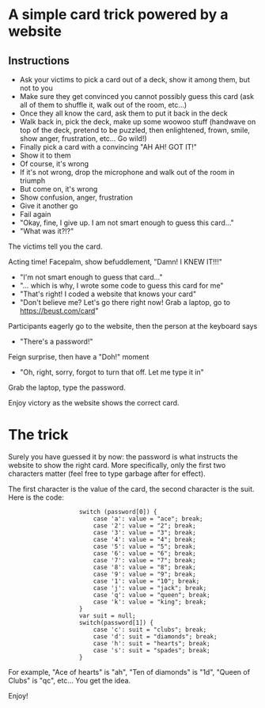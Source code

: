 # A simple card trick powered by a website

## Instructions

- Ask your victims to pick a card out of a deck, show it among them, but not to you
- Make sure they get convinced you cannot possibly guess this card (ask all of them to shuffle it, walk out of the room, etc...)
- Once they all know the card, ask them to put it back in the deck
- Walk back in, pick the deck, make up some woowoo stuff (handwave on top of the deck, pretend to be puzzled, then enlightened, frown, smile, show anger, frustration, etc...  Go wild!)
- Finally pick a card with a convincing "AH AH! GOT IT!"
- Show it to them
- Of course, it's wrong
- If it's not wrong, drop the microphone and walk out of the room in triumph
- But come on, it's wrong
- Show confusion, anger, frustration
- Give it another go
- Fail again
- "Okay, fine, I give up. I am not smart enough to guess this card..."
- "What was it?!?"

The victims tell you the card.

Acting time! Facepalm, show befuddlement, "Damn! I KNEW IT!!!"

- "I'm not smart enough to guess that card..."
- "... which is why, I wrote some code to guess this card for me"
- "That's right! I coded a website that knows your card"
- "Don't believe me? Let's go there right now! Grab a laptop, go to https://beust.com/card"

Participants eagerly go to the website, then the person at the keyboard says

- "There's a password!"

Feign surprise, then have a "Doh!" moment

- "Oh, right, sorry, forgot to turn that off. Let me type it in"

Grab the laptop, type the password.

Enjoy victory as the website shows the correct card.

# The trick

Surely you have guessed it by now: the password is what instructs the website to show the right card. More specifically, only the first two characters matter (feel free to type garbage after for effect).

The first character is the value of the card, the second character is the suit. Here is the code:

```
                    switch (password[0]) {
                        case 'a': value = "ace"; break;
                        case '2': value = "2"; break;
                        case '3': value = "3"; break;
                        case '4': value = "4"; break;
                        case '5': value = "5"; break;
                        case '6': value = "6"; break;
                        case '7': value = "7"; break;
                        case '8': value = "8"; break;
                        case '9': value = "9"; break;
                        case '1': value = "10"; break;
                        case 'j': value = "jack"; break;
                        case 'q': value = "queen"; break;
                        case 'k': value = "king"; break;
                    }
                    var suit = null;
                    switch(password[1]) {
                        case 'c': suit = "clubs"; break;
                        case 'd': suit = "diamonds"; break;
                        case 'h': suit = "hearts"; break;
                        case 's': suit = "spades"; break;
                    }
```

For example, "Ace of hearts" is "ah<whatever>", "Ten of diamonds" is "1d<whatever>", "Queen of Clubs" is "qc<whatever>", etc... You get the idea.

Enjoy!
